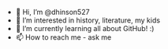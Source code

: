 - 👋 Hi, I’m @dhinson527
- 👀 I’m interested in history, literature, my kids
- 🌱 I’m currently learning all about GitHub! :)
- 📫 How to reach me - ask me

<!---
dhinson527/dhinson527 is a ✨ special ✨ repository because its `README.md` (this file) appears on your GitHub profile.
You can click the Preview link to take a look at your changes.
--->
